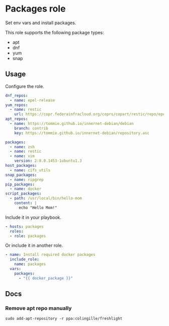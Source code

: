 # Packages role

Set env vars and install packages.

This role supports the following package types:

* apt
* dnf
* yum
* snap

## Usage

Configure the role.

```yml
dnf_repos:
  - name: epel-release
yum_repos:
  - name: restic
    url: https://copr.fedorainfracloud.org/coprs/copart/restic/repo/epel-7/copart-restic-epel-7.repo
apt_repos:
  - name: https://tommie.github.io/innernet-debian/debian
    branch: contrib
    key: https://tommie.github.io/innernet-debian/repository.asc

packages:
  - name: zsh
  - name: restic
  - name: vim
    version: 2:8.0.1453-1ubuntu1.3
host_packages:
  - name: cifs_utils
snap_packages:
  - name: ripgrep
pip_packages:
  - name: docker
script_packages:
  - path: /usr/local/bin/hello-mom
    content: |
      echo "Hello Mom!"
```

Include it in your playbook.

```yml
- hosts: packages
  roles:
  - role: packages
```

Or include it in another role.

```yml
- name: Install required docker packages
  include_role:
    name: packages
  vars:
    packages:
      - "{{ docker_package }}"
```

## Docs

### Remove apt repo manually


```
sudo add-apt-repository -r ppa:colingille/freshlight
```